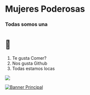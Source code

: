# Mujeres Poderosas
### Todas somos una
# 👩 
1. Te gusta Comer?
2. Nos gusta Github
3. Todas estamos locas

<a href ="https://github.com/MCSuarez-Mason/tandem" target="_blank">

<image src="https://w7.pngwing.com/pngs/21/850/png-transparent-feeling-fatigue-psychological-stress-emotion-powerful-woman-love-miscellaneous-mammal-thumbnail.png">
 </a>

[![Banner Principal](https://git.eppr.link/assets/animated-head-banner.gif)](https://eppr.github.io)